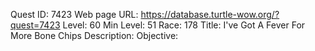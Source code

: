 Quest ID: 7423
Web page URL: https://database.turtle-wow.org/?quest=7423
Level: 60
Min Level: 51
Race: 178
Title: I've Got A Fever For More Bone Chips
Description: 
Objective: 

